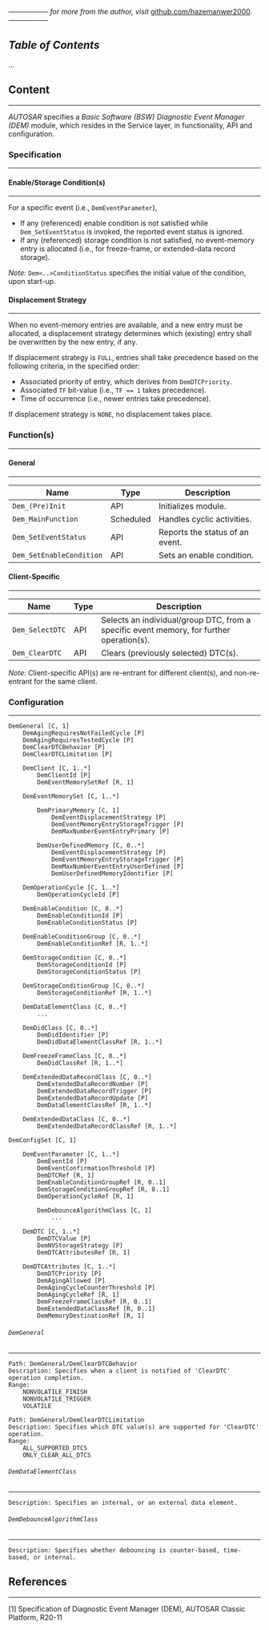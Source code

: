 ──────── *for more from the author, visit* [github.com/hazemanwer2000](https://github.com/hazemanwer2000). ────────
## *Table of Contents*
...
## Content
---
*AUTOSAR* specifies a *Basic Software (BSW) Diagnostic Event Manager (DEM)* module, which resides in the Service layer, in functionality, API and configuration.
### Specification
---
#### Enable/Storage Condition(s)
---
For a specific event (i.e., `DemEventParameter`),
* If any (referenced) enable condition is not satisfied while `Dem_SetEventStatus` is invoked, the reported event status is ignored.
* If any (referenced) storage condition is not satisfied, no event-memory entry is allocated (i.e., for freeze-frame, or extended-data record storage).

*Note:* `Dem<..>ConditionStatus` specifies the initial value of the condition, upon start-up.
#### Displacement Strategy
---
When no event-memory entries are available, and a new entry must be allocated, a displacement strategy determines which (existing) entry shall be overwritten by the new entry, if any.

If displacement strategy is `FULL`, entries shall take precedence based on the following criteria, in the specified order:
* Associated priority of entry, which derives from `DemDTCPriority`.
* Associated `TF` bit-value (i.e., `TF == 1` takes precedence).
* Time of occurrence (i.e., newer entries take precedence).

If displacement strategy is `NONE`, no displacement takes place.
### Function(s)
---
#### General
---

| Name                     | Type      | Description                     |
| ------------------------ | --------- | ------------------------------- |
| `Dem_(Pre)Init`          | API       | Initializes module.             |
| `Dem_MainFunction`       | Scheduled | Handles cyclic activities.      |
| `Dem_SetEventStatus`     | API       | Reports the status of an event. |
| `Dem_SetEnableCondition` | API       | Sets an enable condition.       |
#### Client-Specific
---

| Name            | Type | Description                                                                              |
| --------------- | ---- | ---------------------------------------------------------------------------------------- |
| `Dem_SelectDTC` | API  | Selects an individual/group DTC, from a specific event memory, for further operation(s). |
| `Dem_ClearDTC`  | API  | Clears (previously selected) DTC(s).                                                     |
*Note:* Client-specific API(s) are re-entrant for different client(s), and non-re-entrant for the same client.
### Configuration
---
```
DemGeneral [C, 1]
	DemAgingRequiresNotFailedCycle [P]
	DemAgingRequiresTestedCycle [P]
	DemClearDTCBehavior [P]
	DemClearDTCLimitation [P]

	DemClient [C, 1..*]
		DemClientId [P]
		DemEventMemorySetRef [R, 1]

	DemEventMemorySet [C, 1..*]

		DemPrimaryMemory [C, 1]
			DemEventDisplacementStrategy [P]
			DemEventMemoryEntryStorageTrigger [P]
			DemMaxNumberEventEntryPrimary [P]

		DemUserDefinedMemory [C, 0..*]
			DemEventDisplacementStrategy [P]
			DemEventMemoryEntryStorageTrigger [P]
			DemMaxNumberEventEntryUserDefined [P]
			DemUserDefinedMemoryIdentifier [P]

	DemOperationCycle [C, 1..*]
		DemOperationCycleId [P]

	DemEnableCondition [C, 0..*]
		DemEnableConditionId [P]
		DemEnableConditionStatus [P]

	DemEnableConditionGroup [C, 0..*]
		DemEnableConditionRef [R, 1..*]

	DemStorageCondition [C, 0..*]
		DemStorageConditionId [P]
		DemStorageConditionStatus [P]

	DemStorageConditionGroup [C, 0..*]
		DemStorageConditionRef [R, 1..*]

	DemDataElementClass [C, 0..*]
		...

	DemDidClass [C, 0..*]
		DemDidIdentifier [P]
		DemDidDataElementClassRef [R, 1..*]

	DemFreezeFrameClass [C, 0..*]
		DemDidClassRef [R, 1..*]

	DemExtendedDataRecordClass [C, 0..*]
		DemExtendedDataRecordNumber [P]
		DemExtendedDataRecordTrigger [P]
		DemExtendedDataRecordUpdate [P]
		DemDataElementClassRef [R, 1..*]
	
	DemExtendedDataClass [C, 0..*]
		DemExtendedDataRecordClassRef [R, 1..*]

DemConfigSet [C, 1]

	DemEventParameter [C, 1..*]
		DemEventId [P]
		DemEventConfirmationThreshold [P]
		DemDTCRef [R, 1]
		DemEnableConditionGroupRef [R, 0..1]
		DemStorageConditionGroupRef [R, 0..1]
		DemOperationCycleRef [R, 1]
		
		DemDebounceAlgorithmClass [C, 1]
			...

	DemDTC [C, 1..*]
		DemDTCValue [P]
		DemNVStorageStrategy [P]
		DemDTCAttributesRef [R, 1]

	DemDTCAttributes [C, 1..*]
		DemDTCPriority [P]
		DemAgingAllowed [P]
		DemAgingCycleCounterThreshold [P]
		DemAgingCycleRef [R, 1]
		DemFreezeFrameClassRef [R, 0..1]
		DemExtendedDataClassRef [R, 0..1]
		DemMemoryDestinationRef [R, 1]
```
###### `DemGeneral`
---
```
Path: DemGeneral/DemClearDTCBehavior
Description: Specifies when a client is notified of 'ClearDTC' operation completion.
Range:
	NONVOLATILE_FINISH
	NONVOLATILE_TRIGGER
	VOLATILE
```

```
Path: DemGeneral/DemClearDTCLimitation
Description: Specifies which DTC value(s) are supported for 'ClearDTC' operation.
Range:
	ALL_SUPPORTED_DTCS
	ONLY_CLEAR_ALL_DTCS
```
###### `DemDataElementClass`
---
```
Description: Specifies an internal, or an external data element.
```
###### `DemDebounceAlgorithmClass`
---
```
Description: Specifies whether debouncing is counter-based, time-based, or internal.
```
## References
---
[1] Specification of Diagnostic Event Manager (DEM), AUTOSAR Classic Platform, R20-11